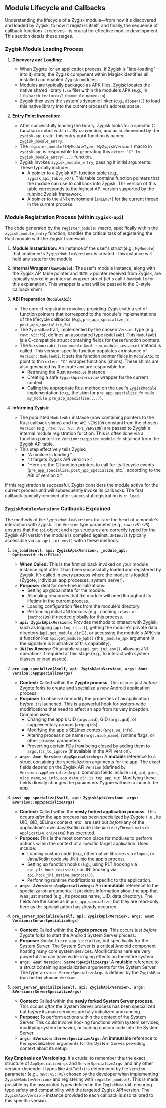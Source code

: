 ## Module Lifecycle and Callbacks

Understanding the lifecycle of a Zygisk module—from how it's discovered and loaded by Zygisk, to how it registers itself, and finally, the sequence of callback functions it receives—is crucial for effective module development. This section details these stages.

### Zygisk Module Loading Process

1.  **Discovery and Loading:**
    *   When Zygote (or an application process, if Zygisk is "late-loading" into it) starts, the Zygisk component within Magisk identifies all installed and enabled Zygisk modules.
    *   Modules are typically packaged as APK files. Zygisk locates the native shared library (`.so` file) within the module's APK (e.g., in `lib/<architecture>/lib<module_name>.so`).
    *   Zygisk then uses the system's dynamic linker (e.g., `dlopen()`) to load this native library into the current process's address space.

2.  **Entry Point Invocation:**
    *   After successfully loading the library, Zygisk looks for a specific C function symbol within it. By convention, and as implemented by the `zygisk-api` crate, this entry point function is named `zygisk_module_entry`.
    *   The `register_module!(MyModuleType, MyZygiskVersion)` macro in `zygisk-api` is responsible for generating this `extern "C" fn zygisk_module_entry(...)` function.
    *   Zygisk invokes `zygisk_module_entry`, passing it initial arguments. These typically include:
        *   A pointer to a Zygisk API function table (e.g., `zygisk_api_table_vX*`). This table contains function pointers that the module can use to call back into Zygisk. The version of this table corresponds to the highest API version supported by the running Zygisk framework.
        *   A pointer to the JNI environment (`JNIEnv*`) for the current thread in the current process.

### Module Registration Process (within `zygisk-api`)

The code generated by the `register_module!` macro, specifically within the `zygisk_module_entry` function, handles the critical task of registering the Rust module with the Zygisk framework.

1.  **Module Instantiation:** An instance of the user's struct (e.g., `MyModule`) that implements `ZygiskModule<Version>` is created. This instance will hold any state for the module.

2.  **Internal Wrapper (`RawModule`):** The user's module instance, along with the Zygisk API table pointer and `JNIEnv` pointer received from Zygisk, are typically stored in an internal wrapper struct (let's call it `RawModule` for this explanation). This wrapper is what will be passed to the C-style callback shims.

3.  **ABI Preparation (`ModuleAbi`):**
    *   The core of registration involves providing Zygisk with a set of function pointers that correspond to the module's implementations of the lifecycle callbacks (e.g., `pre_app_specialize_fn`, `post_app_specialize_fn`).
    *   The `ZygiskRaw` trait, implemented by the chosen `Version` type (e.g., `raw::v5::V5`), defines an associated type `ModuleAbi`. This `ModuleAbi` is a C-compatible struct containing fields for these function pointers.
    *   The `Version::abi_from_module(&mut raw_module_instance)` method is called. This version-specific function populates an instance of `Version::ModuleAbi`. It sets the function pointer fields in `ModuleAbi` to point to thin `extern "C"` wrapper functions (shims). These shims are also generated by the crate and are responsible for:
        *   Retrieving the Rust `RawModule` instance.
        *   Creating a safe `ZygiskApi<Version>` wrapper for the current context.
        *   Calling the appropriate Rust method on the user's `ZygiskModule` implementation (e.g., the shim for `pre_app_specialize_fn` calls `my_module.pre_app_specialize(...)`).

4.  **Informing Zygisk:**
    *   The populated `ModuleAbi` instance (now containing pointers to the Rust callback shims) and the `API_VERSION` constant from the chosen `Version` (e.g., `raw::v5::V5::API_VERSION`) are passed to Zygisk's internal module registration function. This is often done via a function pointer like `Version::register_module_fn` obtained from the Zygisk API table.
    *   This step effectively tells Zygisk:
        *   "A module is loading."
        *   "It targets Zygisk API version `X`."
        *   "Here are the C function pointers to call for its lifecycle events (`pre_app_specialize`, `post_app_specialize`, etc.), according to the ABI of version `X`."

If this registration is successful, Zygisk considers the module active for the current process and will subsequently invoke its callbacks. The first callback typically received after successful registration is `on_load`.

### `ZygiskModule<Version>` Callbacks Explained

The methods of the `ZygiskModule<Version>` trait are the heart of a module's interaction with Zygisk. The `Version` type parameter (e.g., `raw::v5::V5`) ensures that the `api` object and `args` structures are correctly typed for the Zygisk API version the module is compiled against. `JNIEnv` is typically accessible via `api.get_jni_env()` within these methods.

1.  **`on_load(&self, api: ZygiskApi<Version>, _module_apk: Option<std::fs::File>)`**
    *   **When Called:** This is the first callback invoked on your module instance right after it has been successfully loaded and registered by Zygisk. It's called in every process where the module is loaded (Zygote, individual app processes, system_server).
    *   **Purpose:** Ideal for one-time initializations:
        *   Setting up global state for the module.
        *   Allocating resources that the module will need throughout its lifetime in the current process.
        *   Loading configuration files from the module's directory.
        *   Performing initial JNI lookups (e.g., caching `jclass` or `jmethodID`s) if needed globally for this process.
    *   **`api: ZygiskApi<Version>`:** Provides methods to interact with Zygisk, such as logging (`api.log_i(...)`), getting the module's private data directory (`api.get_module_dir()`), or accessing the module's APK via a function like `api.get_module_apk()` (the `_module_apk` argument in the signature is illustrative of this capability).
    *   **`JNIEnv` Access:** Obtainable via `api.get_jni_env()`, allowing JNI operations if required at this stage (e.g., to interact with system classes or load assets).

2.  **`pre_app_specialize(&self, api: ZygiskApi<Version>, args: &mut Version::AppSpecializeArgs)`**
    *   **Context:** Called within the **Zygote process**. This occurs just *before* Zygote forks to create and specialize a new Android application process.
    *   **Purpose:** To observe or modify the properties of an application *before* it is launched. This is a powerful hook for system-wide modifications that need to affect an app from its very inception. Common uses:
        *   Changing the app's UID (`args.uid`), GID (`args.gid`), or supplementary groups (`args.gids`).
        *   Modifying the app's SELinux context (`args.se_info`).
        *   Altering process nice name (`args.nice_name`), runtime flags, or other process parameters.
        *   Preventing certain FDs from being closed by adding them to `args.fds_to_ignore` (if available in the API version).
    *   **`args: &mut Version::AppSpecializeArgs`:** A **mutable** reference to a struct containing the specialization arguments for the app. The exact fields depend on the Zygisk API `Version` (defined by `Version::AppSpecializeArgs`). Common fields include `uid`, `gid`, `gids`, `nice_name`, `se_info`, `app_data_dir`, `is_top_app`, etc. Modifying these fields directly changes the parameters Zygote will use to launch the app.

3.  **`post_app_specialize(&self, api: ZygiskApi<Version>, args: &Version::AppSpecializeArgs)`**
    *   **Context:** Called within the **newly forked application process**. This occurs *after* the app process has been specialized by Zygote (i.e., its UID, GID, SELinux context, etc., are set) but *before* any of the application's own Java/Kotlin code (like `ActivityThread.main` or `Application.onCreate`) has executed.
    *   **Purpose:** This is the most common place for modules to perform actions within the context of a specific target application. Uses include:
        *   Loading custom code (e.g., other native libraries via `dlopen`, or Java/Kotlin code via JNI) into the app's process.
        *   Setting up function hooks (e.g., using PLT hooking via `api.plt_hook_register()` or JNI hooking via `api.hook_jni_native_methods()`).
        *   Performing runtime modifications specific to this application.
    *   **`args: &Version::AppSpecializeArgs`:** An **immutable** reference to the specialization arguments. It provides information about the app that was just started (e.g., its process name, UID, data directory). The fields are the same as in `pre_app_specialize`, but they are read-only here as the specialization has already occurred.

4.  **`pre_server_specialize(&self, api: ZygiskApi<Version>, args: &mut Version::ServerSpecializeArgs)`**
    *   **Context:** Called within the **Zygote process**. This occurs just *before* Zygote forks to start the Android System Server process.
    *   **Purpose:** Similar to `pre_app_specialize`, but specifically for the System Server. The System Server is a critical Android component hosting many core system services. Modifications here are very powerful and can have wide-ranging effects on the entire system.
    *   **`args: &mut Version::ServerSpecializeArgs`:** A **mutable** reference to a struct containing specialization arguments for the System Server. The type `Version::ServerSpecializeArgs` is defined by the `ZygiskRaw` trait for the chosen `Version`.

5.  **`post_server_specialize(&self, api: ZygiskApi<Version>, args: &Version::ServerSpecializeArgs)`**
    *   **Context:** Called within the **newly forked System Server process**. This occurs *after* the System Server process has been specialized but *before* its main services are fully initialized and running.
    *   **Purpose:** To perform actions within the context of the System Server. This could involve hooking functions within system services, modifying system behavior, or loading custom code into the System Server.
    *   **`args: &Version::ServerSpecializeArgs`:** An **immutable** reference to the specialization arguments for the System Server, providing context about its setup.

**Key Emphasis on Versioning:**
It's crucial to remember that the exact structure of `AppSpecializeArgs` and `ServerSpecializeArgs` (and any other version-dependent types like `ApiTable`) is determined by the `Version` parameter (e.g., `raw::v5::V5`) chosen by the developer when implementing `ZygiskModule<Version>` and registering with `register_module!`. This is made possible by the associated types defined in the `ZygiskRaw` trait, ensuring type safety and compatibility with the targeted Zygisk API version. The `ZygiskApi<Version>` instance provided to each callback is also tailored to this specific version.

